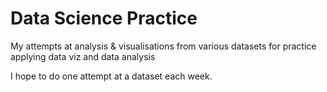 # Data Science Practice
My attempts at analysis & visualisations from various datasets for practice applying data viz and data analysis

I hope to do one attempt at a dataset each week.
